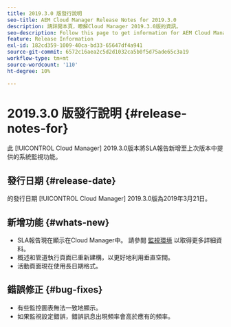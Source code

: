 ```yaml
---
title: 2019.3.0 版發行說明
seo-title: AEM Cloud Manager Release Notes for 2019.3.0
description: 請詳閱本頁，瞭解Cloud Manager 2019.3.0版的資訊。
seo-description: Follow this page to get information for AEM Cloud Manager Release 2019.3.0.
feature: Release Information
exl-id: 182cd359-1009-40ca-bd33-65647df4a941
source-git-commit: 6572c16aea2c5d2d1032ca5b0f5d75ade65c3a19
workflow-type: tm+mt
source-wordcount: '110'
ht-degree: 10%

---
```


# 2019.3.0 版發行說明 {#release-notes-for}

此 [!UICONTROL Cloud Manager] 2019.3.0版本將SLA報告新增至上次版本中提供的系統監視功能。

## 發行日期 {#release-date}

的發行日期 [!UICONTROL Cloud Manager] 2019.3.0版為2019年3月21日。

## 新增功能 {#whats-new}

* SLA報告現在顯示在Cloud Manager中。 請參閱 [監視環境](/help/using/monitoring-environments.md) 以取得更多詳細資料。
* 概述和管道執行頁面已重新建構，以更好地利用垂直空間。
* 活動頁面現在使用長日期格式。

## 錯誤修正 {#bug-fixes}

* 有些監控圖表無法一致地顯示。
* 如果監視設定錯誤，錯誤訊息出現頻率會高於應有的頻率。
